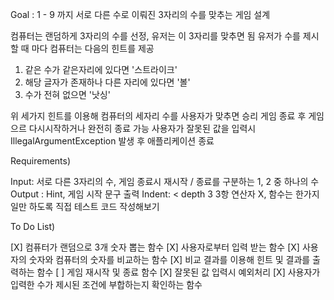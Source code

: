 Goal : 1 - 9 까지 서로 다른 수로 이뤄진 3자리의 수를 맞추는 게임 설계

컴퓨터는 랜덤하게 3자리의 수를 선정, 유저는 이 3자리를 맞추면 됨
유저가 수를 제시할 때 마다 컴퓨터는 다음의 힌트를 제공

1) 같은 수가 같은자리에 있다면 '스트라이크'
2) 해당 글자가 존재하나 다른 자리에 있다면 '볼'
3) 수가 전혀 없으면 '낫싱'

위 세가지 힌트를 이용해 컴퓨터의 세자리 수를 사용자가 맞추면 승리
게임 종료 후 게임으르 다시시작하거나 완전히 종료 가능
사용자가 잘못된 값을 입력시 IllegalArgumentException 발생 후 애플리케이션 종료

Requirements)

Input: 서로 다른 3자리의 수, 게임 종료시 재시작 / 종료를 구분하는 1, 2 중 하나의 수
Output : Hint, 게임 시작 문구 출력
Indent: < depth 3
3항 연산자 X, 함수는 한가지 일만 하도록
직접 테스트 코드 작성해보기

To Do List)

[X] 컴퓨터가 랜덤으로 3개 숫자 뽑는 함수
[X] 사용자로부터 입력 받는 함수
[X] 사용자의 숫자와 컴퓨터의 숫자를 비교하는 함수
[X] 비교 결과를 이용해 힌트 및 결과를 출력하는 함수
[ ] 게임 재시작 및 종료 함수
[X] 잘못된 값 입력시 예외처리
[X] 사용자가 입력한 수가 제시된 조건에 부합하는지 확인하는 함수